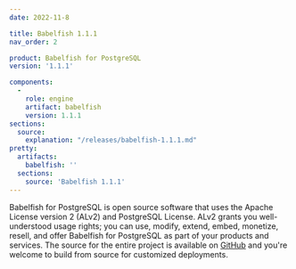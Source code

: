```yaml
---
date: 2022-11-8

title: Babelfish 1.1.1
nav_order: 2

product: Babelfish for PostgreSQL
version: '1.1.1'

components:
  -
    role: engine
    artifact: babelfish
    version: 1.1.1
sections:
  source:
    explanation: "/releases/babelfish-1.1.1.md"
pretty:
  artifacts:
    babelfish: ''
  sections:
    source: 'Babelfish 1.1.1'
---
```

Babelfish for PostgreSQL is open source software that uses the Apache License version 2 (ALv2) and PostgreSQL License. ALv2 grants you well-understood usage rights; you can use, modify, extend, embed, monetize, resell, and offer Babelfish for PostgreSQL as part of your products and services. The source for the entire project is available on [GitHub](https://github.com/babelfish-for-postgresql) and you're welcome to build from source for customized deployments. 